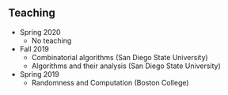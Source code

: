 ## Teaching

* Spring 2020
  * No teaching
* Fall 2019
  * Combinatorial algorithms (San Diego State University)
  * Algorithms and their analysis (San Diego State University)
* Spring 2019
  * Randomness and Computation (Boston College)
